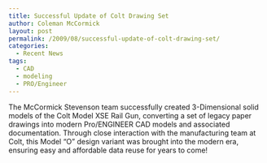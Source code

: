 ```yaml
---
title: Successful Update of Colt Drawing Set
author: Coleman McCormick
layout: post
permalink: /2009/08/successful-update-of-colt-drawing-set/
categories:
  - Recent News
tags:
  - CAD
  - modeling
  - PRO/Engineer
---
```

The McCormick Stevenson team successfully created 3-Dimensional solid models of the Colt Model XSE Rail Gun, converting a set of legacy paper drawings into modern Pro/ENGINEER CAD models and associated documentation. Through close interaction with the manufacturing team at Colt, this Model “O” design variant was brought into the modern era, ensuring easy and affordable data reuse for years to come!